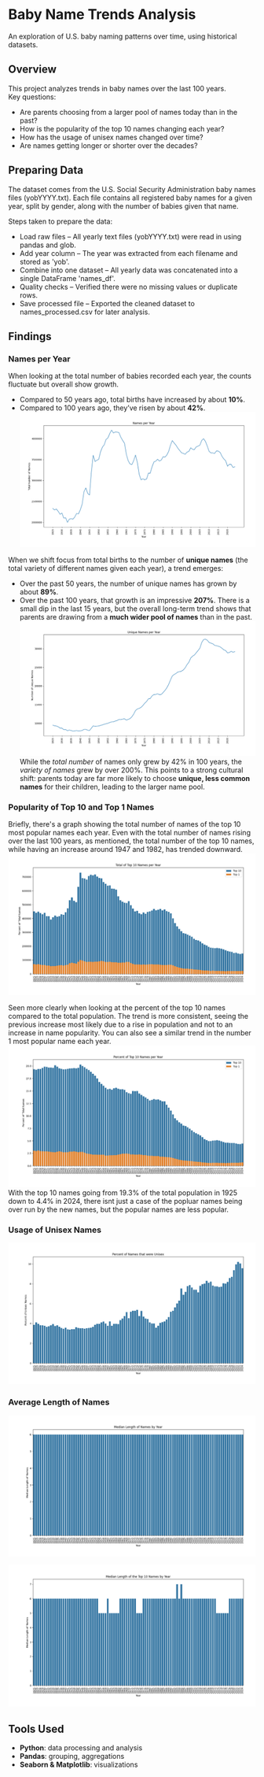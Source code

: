 # Baby Name Trends Analysis

An exploration of U.S. baby naming patterns over time, using historical datasets.  


## Overview
This project analyzes trends in baby names over the last 100 years.  
Key questions:
- Are parents choosing from a larger pool of names today than in the past?
- How is the popularity of the top 10 names changing each year?
- How has the usage of unisex names changed over time?
- Are names getting longer or shorter over the decades?

## Preparing Data
The dataset comes from the U.S. Social Security Administration baby names files (yobYYYY.txt).
Each file contains all registered baby names for a given year, split by gender, along with the number of babies given that name.

Steps taken to prepare the data:
- Load raw files – All yearly text files (yobYYYY.txt) were read in using pandas and glob.
- Add year column – The year was extracted from each filename and stored as 'yob'.
- Combine into one dataset – All yearly data was concatenated into a single DataFrame 'names_df'.
- Quality checks – Verified there were no missing values or duplicate rows.
- Save processed file – Exported the cleaned dataset to names_processed.csv for later analysis.

## Findings
### Names per Year
When looking at the total number of babies recorded each year, the counts fluctuate but overall show growth.  
- Compared to 50 years ago, total births have increased by about **10%**.  
- Compared to 100 years ago, they’ve risen by about **42%**. 
![Total Names per Year](Plots/Names_per_Year.png)

When we shift focus from total births to the number of **unique names** (the total variety of different names given each year), a trend emerges:  
- Over the past 50 years, the number of unique names has grown by about **89%**.  
- Over the past 100 years, that growth is an impressive **207%**.
There is a small dip in the last 15 years, but the overall long-term trend shows that parents are drawing from a **much wider pool of names** than in the past.
![Unique Names per Year](Plots/Unique_Name_per_Year.png)
While the *total number* of names only grew by 42% in 100 years, the *variety of names* grew by over 200%. This points to a strong cultural shift: parents today are far more likely to choose **unique, less common names** for their children, leading to the larger name pool.

### Popularity of Top 10 and Top 1 Names
Briefly, there's a graph showing the total number of names of the top 10 most popular names each year. Even with the total number of names rising over the last 100 years, as mentioned, the total number of the top 10 names, while having an increase around 1947 and 1982, has trended downward.
![Total of Top10 Names per Year](Plots/Total_of_Top_10_Names_per_Year.png)

Seen more clearly when looking at the percent of the top 10 names compared to the total population. The trend is more consistent, seeing the previous increase most likely due to a rise in population and not to an increase in name popularity. You can also see a similar trend in the number 1 most popular name each year.
![Percentage of Top10 Names per Year](Plots/Percent_of_Top_10_Names_per_Year.png)
With the top 10 names going from 19.3% of the total population in 1925 down to 4.4% in 2024, there isnt just a case of the popluar names being over run by the new names, but the popular names are less popular.

### Usage of Unisex Names

![Percent of Unisex](Plots/Percent_of_Names_that_were_Unisex.png)

### Average Length of Names

![avg-length](Plots/Median_Length_of_Names_by_Year.png)

![avg-length](Plots/Median_Length_of_the_Top_10_Names_by_Year.png)

## Tools Used
- **Python**: data processing and analysis  
- **Pandas**: grouping, aggregations  
- **Seaborn & Matplotlib**: visualizations 
